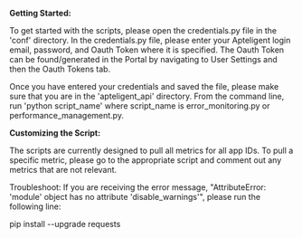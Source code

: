 **Getting Started:**

To get started with the scripts, please open the credentials.py file in the 'conf' directory. In the credentials.py file, please enter your Apteligent login email, password, and Oauth Token where it is specified. The Oauth Token can be found/generated in the Portal by navigating to User Settings and then the Oauth Tokens tab.

Once you have entered your credentials and saved the file, please make sure that you are in the 'apteligent_api' directory. From the command line, run 'python script_name' where script_name is error_monitoring.py or performance_management.py.

**Customizing the Script:**

The scripts are currently designed to pull all metrics for all app IDs. To pull a specific metric, please go to the appropriate script and comment out any metrics that are not relevant.


Troubleshoot:
If you are receiving the error message, "AttributeError: 'module' object has no attribute 'disable_warnings'", please run the following line:

pip install --upgrade requests
